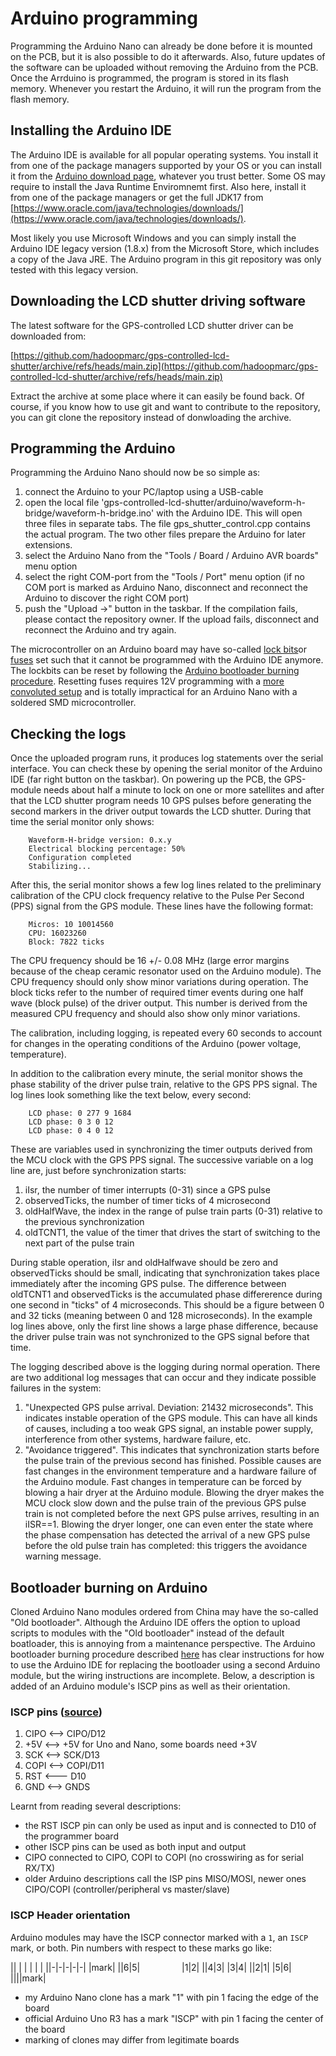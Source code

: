 # Arduino programming

Programming the Arduino Nano can already be done before it is mounted on the PCB, but it is also possible to do it afterwards. Also, future updates of the software can be uploaded without removing the Arduino from the PCB. Once the Arrduino is programmed, the program is stored in its flash memory. Whenever you restart the Arduino, it will run the program from the flash memory.

## Installing the Arduino IDE

The Arduino IDE is available for all popular operating systems. You install it from one of the package managers supported by your OS or you can install it from the [Arduino download page](https://www.arduino.cc/en/software), whatever you trust better. Some OS may require to install the Java Runtime Enviromnemt first. Also here, install it from one of the package managers or get the full JDK17 from [https://www.oracle.com/java/technologies/downloads/](https://www.oracle.com/java/technologies/downloads/).

Most likely you use Microsoft Windows and you can simply install the Arduino IDE legacy version (1.8.x) from the Microsoft Store, which includes a copy of the Java JRE. The Arduino program in this git repository was only tested with this legacy version.

## Downloading the LCD shutter driving software

The latest software for the GPS-controlled LCD shutter driver can be downloaded from:

[https://github.com/hadoopmarc/gps-controlled-lcd-shutter/archive/refs/heads/main.zip](https://github.com/hadoopmarc/gps-controlled-lcd-shutter/archive/refs/heads/main.zip)

Extract the archive at some place where it can easily be found back. Of course, if you know how to use git and want to contribute to the repository, you can git clone the repository instead of donwloading the archive.

## Programming the Arduino

Programming the Arduino Nano should now be so simple as:

1. connect the Arduino to your PC/laptop using a USB-cable
2. open the local file 'gps-controlled-lcd-shutter/arduino/waveform-h-bridge/waveform-h-bridge.ino' with the Arduino IDE. This will open three files in separate tabs. The file gps_shutter_control.cpp contains the actual program. The two other files prepare the Arduino for later extensions.
3. select the Arduino Nano from the "Tools / Board / Arduino AVR boards" menu option
4. select the right COM-port from the "Tools / Port" menu option (if no COM port is marked as Arduino Nano, disconnect and reconnect the Arduino to discover the right COM port)
5. push the "Upload ->" button in the taskbar. If the compilation fails, please contact the repository owner. If the upload fails, disconnect and reconnect the Arduino and try again.

The microcontroller on an Arduino board may have so-called [lock bits](https://microchip.my.site.com/s/article/Use-of-Lock-Bits-in-AVR-devices)or [fuses](https://circuitdigest.com/microcontroller-projects/understanding-fuse-bits-in-atmega328p-to-enhance-arduino-programming-skills) set such that it cannot be programmed with the Arduino IDE anymore. The lockbits can be reset by following the [Arduino bootloader burning procedure](https://docs.arduino.cc/built-in-examples/arduino-isp/ArduinoISP/#recap-burn-the-bootloader-in-8-steps). Resetting fuses requires 12V programming with a [more convoluted setup](https://www.instructables.com/HV-Rescue-Simple/) and is totally impractical for an Arduino Nano with a soldered SMD microcontroller.

## Checking the logs

Once the uploaded program runs, it produces log statements over the serial interface. You can check these by opening the serial monitor of the Arduino IDE (far right button on the taskbar). On powering up the PCB, the GPS-module needs about half a minute to lock on one or more satellites and after that the LCD shutter program needs 10 GPS pulses before generating the second markers in the driver output towards the LCD shutter. During that time the serial monitor only shows:

```log
    Waveform-H-bridge version: 0.x.y
    Electrical blocking percentage: 50%
    Configuration completed
    Stabilizing...
```
After this, the serial monitor shows a few log lines related to the preliminary calibration of the CPU clock frequency relative to the Pulse Per Second (PPS) signal from the GPS module. These lines have the following format:

```log
    Micros: 10 10014560
    CPU: 16023260
    Block: 7822 ticks
```
The CPU frequency should be 16 +/- 0.08 MHz (large error margins because of the cheap ceramic resonator used on the Arduino module). The CPU frequency should only show minor variations during operation. The block ticks refer to the number of required timer events during one half wave (block pulse) of the driver output. This number is derived from the measured CPU frequency and should also show only minor variations.

The calibration, including logging, is repeated every 60 seconds to account for changes in the operating conditions of the Arduino (power voltage, temperature).

In addition to the calibration every minute, the serial monitor shows the phase stability of the driver pulse train, relative to the GPS PPS signal. The log lines look something like the text below, every second:

```log
    LCD phase: 0 277 9 1684
    LCD phase: 0 3 0 12
    LCD phase: 0 4 0 12
```

These are variables used in synchronizing the timer outputs derived from the MCU clock with the GPS PPS signal. The successive variable on a log line are, just before synchronization starts:

1. iIsr, the number of timer interrupts (0-31) since a GPS pulse
1. observedTicks, the number of timer ticks of 4 microsecond
1. oldHalfWave, the index in the range of pulse train parts (0-31) relative to the previous synchronization
1. oldTCNT1, the value of the timer that drives the start of switching to the next part of the pulse train

During stable operation, iIsr and oldHalfwave should be zero and observedTicks should be small, indicating that synchronization takes place immediately after the incoming GPS pulse. The difference between oldTCNT1 and observedTicks is the accumulated phase differerence during one second in "ticks" of 4 microseconds. This should be a figure between 0 and 32 ticks (meaning between 0 and 128 microseconds). In the example log lines above, only the first line shows a large phase difference, because the driver pulse train was not synchronized to the GPS signal before that time.

The logging described above is the logging during normal operation. There are two additional log messages that can occur and they indicate possible failures in the system:

1. "Unexpected GPS pulse arrival. Deviation: 21432 microseconds". This indicates instable operation of the GPS module. This can have all kinds of causes, including a too weak GPS signal, an instable power supply, interference from other systems, hardware failure, etc.
1. "Avoidance triggered". This indicates that synchronization starts before the pulse train of the previous second has finished. Possible causes are fast changes in the environment temperature and a hardware failure of the Arduino module.
Fast changes in temperature can be forced by blowing a hair dryer at the Arduino module. Blowing the dryer makes the MCU clock slow down and the pulse train of the previous GPS pulse train is not completed before the next GPS pulse arrives, resulting in an iISR==1. Blowing the dryer longer, one can even enter the state where the phase compensation has detected the arrival of a new GPS pulse before the old pulse train has completed: this triggers the avoidance warning message.

## Bootloader burning on Arduino

Cloned Arduino Nano modules ordered from China may have the so-called "Old bootloader". Although the Arduino IDE offers the option to upload scripts to modules with the "Old bootloader" instead of the default boatloader, this is annoying from a maintenance perspective. The Arduino bootloader burning procedure described [here](https://docs.arduino.cc/built-in-examples/arduino-isp/ArduinoISP/#recap-burn-the-bootloader-in-8-steps) has clear instructions for how to use the Arduino IDE for replacing the bootloader using a second Arduino module, but the wiring instructions are incomplete. Below, a description is added of an Arduino module's ISCP pins as well as their orientation.

### ISCP pins ([source](https://docs.arduino.cc/resources/pinouts/A000066-full-pinout.pdf))

1. CIPO <--> CIPO/D12
2. +5V <--> +5V for Uno and Nano, some boards need +3V
3. SCK <--> SCK/D13
4. COPI <--> COPI/D11
5. RST <--- D10
6. GND <--> GNDS

Learnt from reading several descriptions:

- the RST ISCP pin can only be used as input and is connected to D10 of the programmer board
- other ISCP pins can be used as both input and output
- CIPO connected to CIPO, COPI to COPI (no crosswiring as for serial RX/TX)
- older Arduino descriptions call the ISP pins MISO/MOSI, newer ones CIPO/COPI (controller/peripheral vs master/slave)

### ISCP Header orientation

Arduino modules may have the ISCP connector marked with a `1`, an `ISCP` mark, or both. Pin numbers with respect to these marks go like:

|| | | | | |
||-|-|-|-|-|
|<td colspan=2>mark</td>|
||6|5|&nbsp;&nbsp;&nbsp;&nbsp;&nbsp;&nbsp;&nbsp;&nbsp;&nbsp;&nbsp;&nbsp;&nbsp;&nbsp;&nbsp;&nbsp;&nbsp;&nbsp;|1|2|
||4|3| |3|4|
||2|1| |5|6|
||||<td colspan=2>mark</td>|

- my Arduino Nano clone has a mark "1" with pin 1 facing the edge of the board
- official Arduino Uno R3 has a mark "ISCP" with pin 1 facing the center of the board
- marking of clones may differ from legitimate boards

